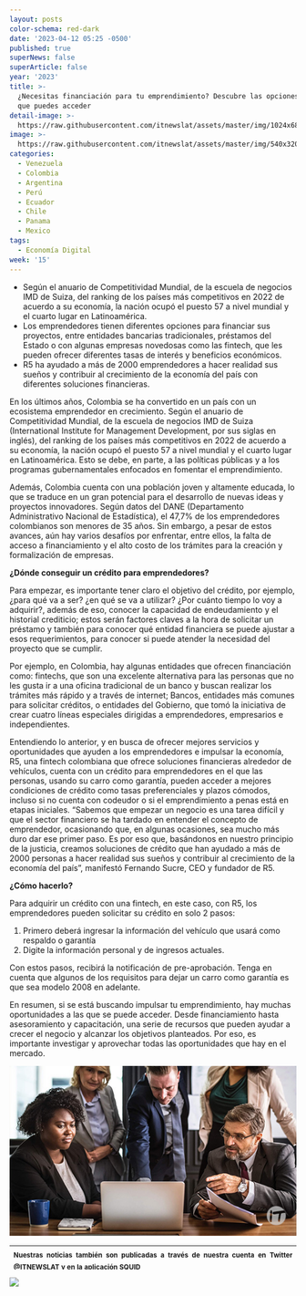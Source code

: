 ```yaml
---
layout: posts
color-schema: red-dark
date: '2023-04-12 05:25 -0500'
published: true
superNews: false
superArticle: false
year: '2023'
title: >-
  ¿Necesitas financiación para tu emprendimiento? Descubre las opciones a las
  que puedes acceder
detail-image: >-
  https://raw.githubusercontent.com/itnewslat/assets/master/img/1024x680/Reunion-Ejecutivos-g.jpg
image: >-
  https://raw.githubusercontent.com/itnewslat/assets/master/img/540x320/Reunion-Ejecutivos-p.jpg
categories:
  - Venezuela
  - Colombia
  - Argentina
  - Perú
  - Ecuador
  - Chile
  - Panama
  - Mexico
tags:
  - Economía Digital
week: '15'
---
```

- Según el anuario de Competitividad Mundial, de la escuela de negocios IMD de Suiza, del ranking de los países más competitivos en 2022 de acuerdo a su economía, la nación ocupó el puesto 57 a nivel mundial y el cuarto lugar en Latinoamérica.
- Los emprendedores tienen diferentes opciones para financiar sus proyectos, entre entidades bancarias tradicionales, préstamos del Estado o con algunas empresas novedosas como las fintech, que les pueden ofrecer diferentes tasas de interés y beneficios económicos. 
- R5 ha ayudado a más de 2000 emprendedores a hacer realidad sus sueños y contribuir al crecimiento de la economía del país con diferentes soluciones financieras.

En los últimos años, Colombia se ha convertido en un país con un ecosistema emprendedor en crecimiento. Según el anuario de Competitividad Mundial, de la escuela de negocios IMD de Suiza (International Institute for Management Development, por sus siglas en inglés), del ranking de los países más competitivos en 2022 de acuerdo a su economía, la nación ocupó el puesto 57 a nivel mundial y el cuarto lugar en Latinoamérica. Esto se debe, en parte, a las políticas públicas y a los programas gubernamentales enfocados en fomentar el emprendimiento.

Además, Colombia cuenta con una población joven y altamente educada, lo que se traduce en un gran potencial para el desarrollo de nuevas ideas y proyectos innovadores. Según datos del DANE (Departamento Administrativo Nacional de Estadística), el 47,7% de los emprendedores colombianos son menores de 35 años. Sin embargo, a pesar de estos avances, aún hay varios desafíos por enfrentar, entre ellos, la falta de acceso a financiamiento y el alto costo de los trámites para la creación y formalización de empresas.

**¿Dónde conseguir un crédito para emprendedores?**

Para empezar, es importante tener claro el objetivo del crédito, por ejemplo, ¿para qué va a ser? ¿en qué se va a utilizar? ¿Por cuánto tiempo lo voy a adquirir?, además de eso, conocer la capacidad de endeudamiento y el historial crediticio; estos serán factores claves a la hora de solicitar un préstamo y también para conocer qué entidad financiera se puede ajustar a esos requerimientos, para conocer si puede atender la necesidad  del proyecto que se cumplir.

Por ejemplo, en Colombia, hay algunas entidades que ofrecen financiación como: fintechs, que son una excelente alternativa para las personas que no les gusta ir a una oficina tradicional de un banco y buscan realizar los trámites más rápido y a través de internet; Bancos, entidades más comunes para solicitar créditos, o entidades del Gobierno, que tomó la iniciativa de crear cuatro líneas especiales dirigidas a emprendedores, empresarios e independientes. 

Entendiendo lo anterior, y en busca de ofrecer mejores servicios y oportunidades que ayuden a los emprendedores e impulsar la economía, R5, una fintech colombiana que ofrece soluciones financieras alrededor de vehículos, cuenta con un crédito para emprendedores en el que las personas, usando su carro como garantía, pueden acceder a mejores condiciones de crédito como tasas preferenciales y plazos cómodos, incluso si no cuenta con codeudor o si el emprendimiento a penas está en etapas iniciales.
“Sabemos que empezar un negocio es una tarea difícil y que el sector financiero se ha tardado en entender el concepto de emprendedor, ocasionando que, en algunas ocasiones,  sea mucho más duro dar ese primer paso. Es por eso que, basándonos en nuestro principio de la justicia, creamos soluciones de crédito que han ayudado a más de 2000 personas a hacer realidad sus sueños y contribuir al crecimiento de la economía del país”, manifestó Fernando Sucre, CEO y fundador de R5. 

**¿Cómo hacerlo?**

Para adquirir un crédito con una fintech, en este caso, con R5, los emprendedores pueden solicitar su crédito en solo 2 pasos:
 
1. Primero deberá ingresar la información del vehículo que usará como respaldo o garantía
1. Digite la información personal y de ingresos actuales.
 
 
Con estos pasos, recibirá la notificación de pre-aprobación. Tenga en cuenta que algunos de los requisitos para dejar un carro como garantía es que sea modelo 2008 en adelante.

En resumen, si se está buscando impulsar tu emprendimiento, hay muchas oportunidades a las que se puede acceder. Desde financiamiento hasta asesoramiento y capacitación, una serie de recursos que pueden ayudar a crecer el negocio y alcanzar los objetivos planteados. Por eso, es importante investigar y aprovechar todas las oportunidades que hay en el mercado. 

![](https://raw.githubusercontent.com/itnewslat/assets/master/img/540x320/Reunion-Ejecutivos-p.jpg)

<table style="height: 42px;" width="569">
<tbody>
<tr>
<td style="text-align: justify;"><sub><strong>Nuestras noticias también son publicadas a través de nuestra cuenta en Twitter <a href="https://twitter.com/itnewslat?lang=es">@ITNEWSLAT</a> y en la aplicación <a href="https://squidapp.co/en/">SQUID</a></strong></sub></td>
</tr>
</tbody>
</table>
<img src="https://tracker.metricool.com/c3po.jpg?hash=56f88a41e39ab42c063cc51676587a04"/>